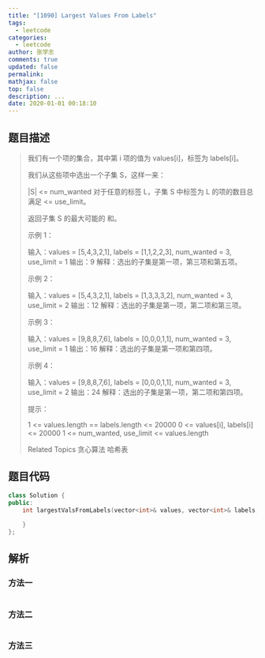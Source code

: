 ```yaml
---
title: "[1090] Largest Values From Labels"
tags:
  - leetcode
categories:
  - leetcode
author: 张学志
comments: true
updated: false
permalink:
mathjax: false
top: false
description: ...
date: 2020-01-01 00:18:10
---
```


## 题目描述

> 我们有一个项的集合，其中第 i 项的值为 values[i]，标签为 labels[i]。 
> 
> 我们从这些项中选出一个子集 S，这样一来： 
> 
> 
> |S| <= num_wanted 
> 对于任意的标签 L，子集 S 中标签为 L 的项的数目总满足 <= use_limit。 
> 
> 
> 返回子集 S 的最大可能的 和。 
> 
> 
> 
> 示例 1： 
> 
> 输入：values = [5,4,3,2,1], labels = [1,1,2,2,3], num_wanted = 3, use_limit = 1
> 输出：9
> 解释：选出的子集是第一项，第三项和第五项。
> 
> 
> 示例 2： 
> 
> 输入：values = [5,4,3,2,1], labels = [1,3,3,3,2], num_wanted = 3, use_limit = 2
> 输出：12
> 解释：选出的子集是第一项，第二项和第三项。
> 
> 
> 示例 3： 
> 
> 输入：values = [9,8,8,7,6], labels = [0,0,0,1,1], num_wanted = 3, use_limit = 1
> 输出：16
> 解释：选出的子集是第一项和第四项。
> 
> 
> 示例 4： 
> 
> 输入：values = [9,8,8,7,6], labels = [0,0,0,1,1], num_wanted = 3, use_limit = 2
> 输出：24
> 解释：选出的子集是第一项，第二项和第四项。
> 
> 
> 
> 
> 提示： 
> 
> 
> 1 <= values.length == labels.length <= 20000 
> 0 <= values[i], labels[i] <= 20000 
> 1 <= num_wanted, use_limit <= values.length 
> 
> Related Topics 贪心算法 哈希表

## 题目代码

```cpp
class Solution {
public:
    int largestValsFromLabels(vector<int>& values, vector<int>& labels, int num_wanted, int use_limit) {
        
    }
};
```

## 解析

### 方法一

```cpp

```

### 方法二

```cpp

```

### 方法三

```cpp

```

